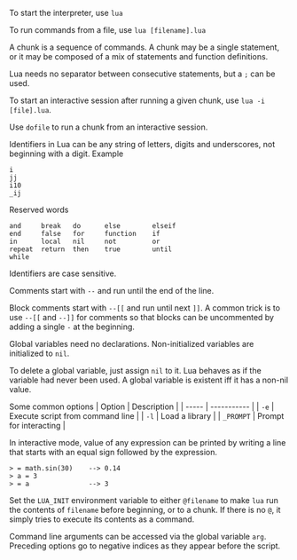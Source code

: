 To start the interpreter, use `lua`

To run commands from a file, use `lua [filename].lua`

A chunk is a sequence of commands. A chunk may be a single statement, or it may
be composed of a mix of statements and function definitions.

Lua needs no separator between consecutive statements, but a `;` can be used.

To start an interactive session after running a given chunk, use 
`lua -i [file].lua`.

Use `dofile` to run a chunk from an interactive session.

Identifiers in Lua can be any string of letters, digits and underscores, not
beginning with a digit. Example
```
i
jj
i10
_ij
```

Reserved words
```
and		break	do		else		elseif
end		false	for		function	if
in		local	nil		not			or
repeat	return	then	true		until
while
```
Identifiers are case sensitive.

Comments start with `--` and run until the end of the line.

Block comments start with `--[[` and run until next `]]`. A common trick is to
use `--[[` and `--]]` for comments so that blocks can be uncommented by adding a
single `-` at the beginning.

Global variables need no declarations. Non-initialized variables are initialized
to `nil`.

To delete a global variable, just assign `nil` to it. Lua behaves as if the
variable had never been used. A global variable is existent iff it has a non-nil
value.

Some common options
|	Option		|			Description					|
|	-----		|			-----------					|
|	`-e`		|	Execute script from command line	|
|	`-l`		|	Load a library						|
|	`_PROMPT`	|	Prompt for interacting				|

In interactive mode, value of any expression can be printed by writing a line
that starts with an equal sign followed by the expression.
```
> = math.sin(30)	--> 0.14
> a = 3
> = a				--> 3
```

Set the `LUA_INIT` environment variable to either `@filename` to make `lua` run
the contents of `filename` before beginning, or to a chunk. If there is no `@`,
it simply tries to execute its contents as a command.

Command line arguments can be accessed via the global variable `arg`. Preceding
options go to negative indices as they appear before the script.
